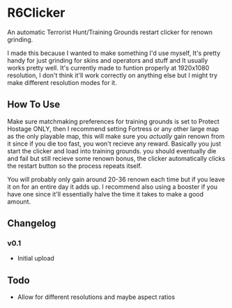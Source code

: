 # R6Clicker
An automatic Terrorist Hunt/Training Grounds restart clicker for renown grinding.

I made this because I wanted to make something I'd use myself, It's pretty handy for just grinding for skins and operators and stuff and It usually works pretty well.
It's currently made to funtion properly at 1920x1080 resolution, I don't think it'll work correctly on anything else but I might try make different resolution modes for it.

## How To Use
Make sure matchmaking preferences for training grounds is set to Protect Hostage ONLY, then I recommend setting Fortress or any other large map as the only playable map, this will make sure you _actually_ gain renown from it since if you die too fast, you won't recieve any reward. Basically you just start the clicker and load into training grounds. you should eventually die and fail but still recieve some renown bonus, the clicker automatically clicks the restart button so the process repeats itself.

You will probably only gain around 20-36 renown each time but if you leave it on for an entire day it adds up. I recommend also using a booster if you have one since it'll essentially halve the time it takes to make a good amount.

## Changelog
### v0.1
- Initial upload

## Todo
- Allow for different resolutions and maybe aspect ratios
